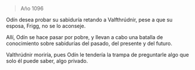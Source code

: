 > Año 1096

Odín desea probar su sabiduría retando a Valfthrúdnir, pese a que su esposa, Frigg, no se lo aconseje.

Allí, Odín se hace pasar por pobre, y llevan a cabo una batalla de conocimiento sobre sabidurías del pasado, del presente y del futuro.

Valthrúdnir moriría, pues Odín le tendería la trampa de preguntarle algo que solo él puede saber, algo privado.